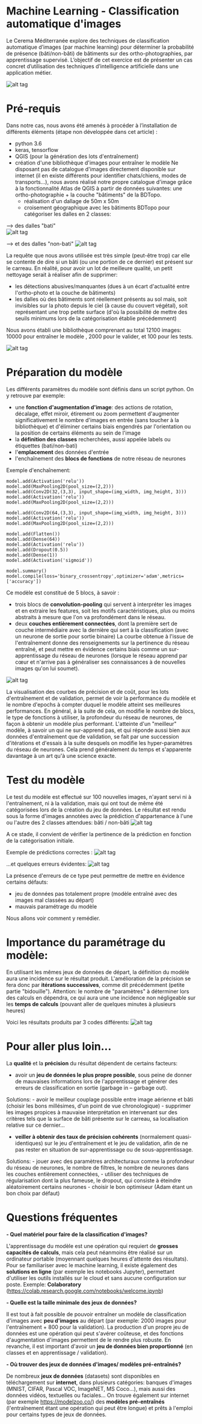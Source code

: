 # Machine Learning - Classification automatique d'images

Le Cerema Méditerranée explore des techniques de classification automatique d’images (par machine learning) pour déterminer la probabilité de présence (bâti/non-bâti) de bâtiments sur des ortho-photographies, par apprentissage supervisé.
L’objectif de cet exercice est de présenter un cas concret d’utilisation des techniques d’intelligence artificielle dans une application métier.

![alt tag](https://user-images.githubusercontent.com/19548578/48620419-68609780-e9a0-11e8-9125-da7b59e8cf9d.png)

# Pré-requis

Dans notre cas, nous avons été amenés à procéder à l’installation de différents éléments (étape non développée dans cet article) :
- python 3.6
- keras, tensorflow
- QGIS (pour la génération des lots d'entraînement)
- création d'une bibliothèque d'images pour entraîner le modèle
Ne disposant pas de catalogue d'images directement disponible sur internet (il en existe différents pour identifier chats/chiens, modes de transports...), nous avons réalisé notre propre catalogue d'image grâce à la fonctionnalité Atlas de QGIS à partir de données suivantes: une ortho-photographie + la couche "bâtiments" de la BDTopo.
   - réalisation d'un dallage de 50m x 50m
   - croisement géographique avec les bâtiments BDTopo pour catégoriser les dalles en 2 classes:
   
--> des dalles "bati"    
![alt tag](https://user-images.githubusercontent.com/19548578/48621056-9f37ad00-e9a2-11e8-8feb-0e854ffa0cbe.png)

--> et des dalles "non-bati"
![alt tag](https://user-images.githubusercontent.com/19548578/48621084-b37baa00-e9a2-11e8-8888-835b87e1eda3.png)

La requête que nous avons utilisée est très simple (peut-être trop) car elle se contente de dire si un bâti (ou une portion de ce dernier) est présent sur le carreau. En réalité, pour avoir un lot de meilleure qualité, un petit nettoyage serait à réaliser afin de supprimer:
- les détections abusives/manquantes (dues à un écart d'actualité entre l'ortho-photo et la couche de bâtiments)
- les dalles où des bâtiments sont réellement présents au sol mais, soit invisibles sur la photo depuis le ciel (à cause du couvert végétal), soit représentant une trop petite surface (d'où la possibilité de mettre des seuils minimums lors de la catégorisation établie précédemment)

Nous avons établi une bibliothèque comprenant au total 12100 images: 10000 pour entraîner le modèle , 2000 pour le valider, et 100 pour les tests.

![alt tag](https://user-images.githubusercontent.com/19548578/48621256-3a308700-e9a3-11e8-9270-5951afa05b90.png)

# Préparation du modèle

Les différents paramètres du modèle sont définis dans un script python. On y retrouve par exemple:
- une **fonction d'augmentation d'image**: des actions de rotation, décalage, effet miroir, étirement ou zoom permettent d'augmenter significativement le nombre d'images en entrée (sans toucher à la bibliothèque) et d'éliminer certains biais engendrés par l'orientation ou la position de certains éléments au sein de l'image
- la **définition des classes** recherchées, aussi appelée labels ou étiquettes (bati/non-bati)
- l'**emplacement** des données d'entrée
- l'enchaînement des **blocs de fonctions** de notre réseau de neurones

Exemple d'enchaînement:

```model.add(Conv2D(32,(3,3), input_shape=(img_width, img_height, 3)))
model.add(Activation('relu'))
model.add(MaxPooling2D(pool_size=(2,2)))
model.add(Conv2D(32,(3,3), input_shape=(img_width, img_height, 3)))
model.add(Activation('relu'))
model.add(MaxPooling2D(pool_size=(2,2)))

model.add(Conv2D(64,(3,3), input_shape=(img_width, img_height, 3)))
model.add(Activation('relu'))
model.add(MaxPooling2D(pool_size=(2,2)))

model.add(Flatten())
model.add(Dense(64))
model.add(Activation('relu'))
model.add(Dropout(0.5))
model.add(Dense(1))
model.add(Activation('sigmoid'))

model.summary()
model.compile(loss='binary_crossentropy',optimizer='adam',metrics=['accuracy'])
```

Ce modèle est constitué de 5 blocs, à savoir :
- trois blocs de **convolution-pooling** qui servent à interpréter les images et en extraire les features, soit les motifs caractéristiques, plus ou moins abstraits à mesure que l'on va profondément dans le réseau.
- deux **couches entièrement connectées**, dont la première sert de couche intermédiaire avec la dernière qui sert à la classification (avec un neurone de sortie pour sortie binaire)
La courbe obtenue à l'issue de l'entraînement donne des renseignements sur la pertinence du réseau entraîné, et peut mettre en évidence certains biais comme un sur-apprentissage du réseau de neurones (lorsque le réseau apprend par cœur et n'arrive pas à généraliser ses connaissances à de nouvelles images qu'on lui soumet).

![alt tag](https://user-images.githubusercontent.com/19548578/48621277-47e60c80-e9a3-11e8-8f3e-53b6a780cb11.png)

La visualisation des courbes de précision et de coût, pour les lots d'entraînement et de validation, permet de voir la performance du modèle et le nombre d'epochs à compter duquel le modèle atteint ses meilleures performances.
En général, à la suite de cela, on modifie le nombre de blocs, le type de fonctions à utiliser, la profondeur du réseau de neurones, de façon à obtenir un modèle plus performant. L'atteinte d'un "meilleur" modèle, à savoir un qui ne sur-apprend pas, et qui réponde aussi bien aux données d'entraînement que de validation, se fait par une succession d'itérations et d'essais à la suite desquels on modifie les hyper-paramètres du réseau de neurones.
Cela prend généralement du temps et s'apparente davantage à un art qu'à une science exacte.

# Test du modèle

Le test du modèle est effectué sur 100 nouvelles images, n'ayant servi ni à l'entraînement, ni à la validation, mais qui ont tout de même été catégorisées lors de la création du jeu de données. 
Le résultat est rendu sous la forme d'images annotées avec la prédiction d'appartenance à l'une ou l'autre des 2 classes attendues: bâti / non-bâti
![alt tag](https://user-images.githubusercontent.com/19548578/48621346-8b407b00-e9a3-11e8-8272-706d49ee0385.PNG)

A ce stade, il convient de vérifier la pertinence de la prédiction en fonction de la catégorisation initiale.

Exemple de prédictions correctes :
![alt tag](https://user-images.githubusercontent.com/19548578/48621288-4fa5b100-e9a3-11e8-9e91-6038d2f2f94f.png)

...et quelques erreurs évidentes:
![alt tag](https://user-images.githubusercontent.com/19548578/48621318-6ba95280-e9a3-11e8-9415-ebfe7600c96a.png)

La présence d'erreurs de ce type peut permettre de mettre en évidence certains défauts:
- jeu de données pas totalement propre (modèle entraîné avec des images mal classées au départ)
- mauvais paramétrage du modèle

Nous allons voir comment y remédier.

# Importance du paramétrage du modèle:
En utilisant les mêmes jeux de données de départ, la définition du modèle aura une incidence sur le résultat produit. L'amélioration de la précision se fera donc par **itérations successives**, comme dit précédemment (petite partie "bidouille").
Attention: le nombre de "paramètres" à déterminer lors des calculs en dépendra, ce qui aura une  une incidence non négligeable sur les **temps de calculs** (pouvant aller de quelques minutes à plusieurs heures)

Voici les résultats produits par 3 codes différents:
![alt tag](https://user-images.githubusercontent.com/19548578/48621335-8085e600-e9a3-11e8-979b-f914e1b6e912.png)

# Pour aller plus loin...
La **qualité** et la **précision** du résultat dépendent de certains facteurs:

- avoir un **jeu de données le plus propre possible**, sous peine de donner de mauvaises informations lors de l'apprentissage et générer des erreurs de classification en sortie (garbage in – garbage out).

Solutions: 
     - avoir le meilleur couplage possible entre image aérienne et bâti (choisir les bons millésimes, d'un point de vue chronologique)
     - supprimer les images propices à mauvaise interprétation en intervenant sur des critères tels que la surface de bâti présente sur le carreau, sa localisation relative sur ce dernier...

- **veiller à obtenir des taux de précision cohérents** (normalement quasi-identiques) sur le jeu d'entraînement et le jeu de validation, afin de ne pas rester en situation de sur-apprentissage ou de sous-apprentissage.

Solutions:
     - jouer avec des paramètres architecturaux comme la profondeur du réseau de neurones, le nombre de filtres, le nombre de neurones dans les couches entièrement connectées,
     - utiliser des techniques de régularisation dont la plus fameuse, le dropout, qui consiste à éteindre aléatoirement certains neurones
     - choisir le bon optimiseur (Adam étant un bon choix par défaut)

# Questions fréquentes

**- Quel matériel pour faire de la classification d'images?**

L'apprentissage du modèle est une opération qui requiert de **grosses capacités de calculs**, mais cela peut néanmoins être réalisé sur un ordinateur portable (moyennant quelques heures d'attente des résultats).
Pour se familiariser avec le machine learning, il existe également des **solutions en ligne** (par exemple les notebooks Jupyter), permettant d'utiliser les outils installés sur le cloud et sans aucune configuration sur poste. 
Exemple: **Colaboratory** (https://colab.research.google.com/notebooks/welcome.ipynb)

**- Quelle est la taille minimale des jeux de données?**

Il est tout à fait possible de pouvoir entraîner un modèle de classification d'images avec **peu d'images**  au départ (par exemple: 2000 images pour l'entraînement + 800 pour la validation). La production d'un propre jeu de données est une opération qui peut s'avérer coûteuse, et des fonctions d'augmentation d'images permettent de le rendre plus robuste.
En revanche, il est important d'avoir un **jeu de données bien proportionné** (en classes et en apprentissage / validation).

**- Où trouver des jeux de données d'images/ modèles pré-entraînés?**

De nombreux **jeux de données** (datasets) sont disponibles en téléchargement sur **internet**, dans plusieurs catégories: banques d'images (MNIST, CIFAR, Pascal VOC, ImageNET, MS Coco...), mais aussi des données vidéos, textuelles ou faciales...
On trouve également sur internet (par exemple https://modelzoo.co/) des **modèles pré-entraînés** (l'entraînement étant une opération qui peut être longue) et prêts à l'emploi pour certains types de jeux de données. 

